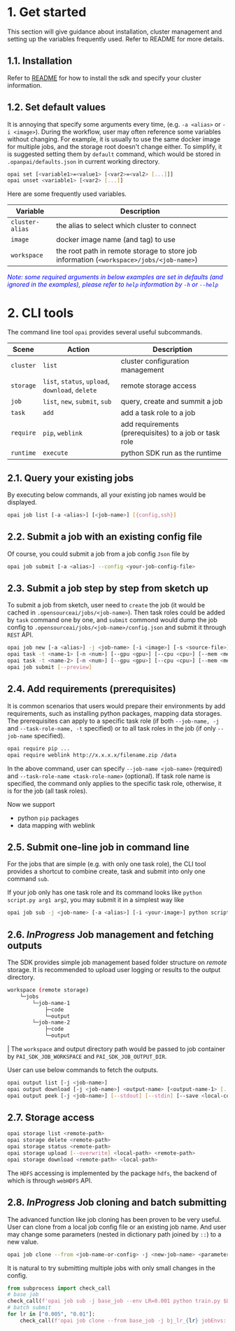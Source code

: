 # 1. Get started

This section will give guidance about installation, cluster management and setting up the variables frequently used. Refer to README for more details.

## 1.1. Installation

Refer to [README](../README.md#21-Installation) for how to install the sdk and specify your cluster information.

## 1.2. Set default values

It is annoying that specify some arguments every time, (e.g. `-a <alias>` or `-i <image>`). During the workflow, user may often reference some variables without changing. For example, it is usually to use the same docker image for multiple jobs, and the storage root doesn't change either. To simplify, it is suggested setting them by `default` command, which would be stored in `.opanpai/defaults.json` in current working directory.

```bash
opai set [<variable1>=<value1> [<var2>=<val2> [...]]] 
opai unset <variable1> [<var2> [...]]
```

Here are some frequently used variables.

| Variable        | Description                                                                                          |
| --------------- | ---------------------------------------------------------------------------------------------------- |
| `cluster-alias` | the alias to select which cluster to connect                                                         |
| `image`         | docker image name (and tag) to use                                                                   |
| `workspace`     | the root path in remote storage to store job information (`<workspace>/jobs/<job-name>`) |

<font color=blue>_Note: some required arguments in below examples are set in defaults (and ignored in the examples), please refer to `help` information by `-h` or `--help`_</font>

# 2. CLI tools

The command line tool `opai` provides several useful subcommands.

| Scene     | Action                                           | Description                                            |
| --------- | ------------------------------------------------ | ------------------------------------------------------ |
| `cluster` | `list`                                           | cluster configuration management                       |
| `storage` | `list`, `status`, `upload`, `download`, `delete` | remote storage access                                  |
| `job`     | `list`, `new`, `submit`, `sub`                   | query, create and summit a job                         |
| `task`    | `add`                                            | add a task role to a job                               |
| `require` | `pip`, `weblink`                                 | add requirements (prerequisites) to a job or task role |
| `runtime` | `execute`                                        | python SDK run as the runtime                          |

## 2.1. Query your existing jobs

By executing below commands, all your existing job names would be displayed.

```bash
opai job list [-a <alias>] [<job-name>] [{config,ssh}]
```

## 2.2. Submit a job with an existing config file

Of course, you could submit a job from a job config `Json` file by

```bash
opai job submit [-a <alias>] --config <your-job-config-file>
```

## 2.3. Submit a job step by step from sketch up

To submit a job from sketch, user need to `create` the job (it would be cached in `.opensourceai/jobs/<job-name>`). Then task roles could be added by `task` command one by one, and `submit` commond would dump the job config to `.opensourceai/jobs/<job-name>/config.json` and submit it through `REST` API.

```bash
opai job new [-a <alias>] -j <job-name> [-i <image>] [-s <source-file>]
opai task -t <name-1> [-n <num>] [--gpu <gpu>] [--cpu <cpu>] [--mem <memMB>] python ...
opai task -t <name-2> [-n <num>] [--gpu <gpu>] [--cpu <cpu>] [--mem <memMB>] python ...
opai job submit [--preview]
```

## 2.4. Add requirements (prerequisites)

It is common scenarios that users would prepare their environments by add requirements, such as installing python packages, mapping data storages. The prerequisites can apply to a specific task role (if both `--job-name, -j` and `--task-role-name, -t` specified) or to all task roles in the job (if only `--job-name` specified).

```bash
opai require pip ...
opai require weblink http://x.x.x.x/filename.zip /data 
```

In the above command, user can specify `--job-name <job-name>` (required) and `--task-role-name <task-role-name>` (optional). If task role name is specified, the command only applies to the specific task role, otherwise, it is for the job (all task roles).

Now we support

- python `pip` packages
- data mapping with weblink

## 2.5. Submit one-line job in command line

For the jobs that are simple (e.g. with only one task role), the CLI tool provides a shortcut to combine create, task and submit into only one command `sub`.

If your job only has one task role and its command looks like `python script.py arg1 arg2`, you may submit it in a simplest way like

```bash
opai job sub -j <job-name> [-a <alias>] [-i <your-image>] python script.py arg1 arg2
```

## 2.6. *InProgress* Job management and fetching outputs

The SDK provides simple job management based folder structure on *remote* storage. It is recommended to upload user logging or results to the output directory.

```bash
workspace (remote storage)
    └─jobs
        └─job-name-1
            ├─code
            └─output
        └─job-name-2
            ├─code
            └─output
```

| The `workspace` and output directory path would be passed to job container by `PAI_SDK_JOB_WORKSPACE` and `PAI_SDK_JOB_OUTPUT_DIR`.

User can use below commands to fetch the outputs.

```bash
opai output list [-j <job-name>]
opai output download [-j <job-name>] <output-name> [<output-name-1> [...]]
opai output peek [-j <job-name>] [--stdout] [--stdin] [--save <local-copy-name>]
```

## 2.7. Storage access

```bash
opai storage list <remote-path>
opai storage delete <remote-path>
opai storage status <remote-path>
opai storage upload [--overwrite] <local-path> <remote-path>
opai storage download <remote-path> <local-path>
```

The `HDFS` accessing is implemented by the package `hdfs`, the backend of which is through `webHDFS` API.

## 2.8. *InProgress* Job cloning and batch submitting

The advanced function like job cloning has been proven to be very useful. User can clone from a local job config file or an existing job name. And user may change some parameters (nested in dictionary path joined by `::`) to a new value.

```bash
opai job clone --from <job-name-or-config> -j <new-job-name> <parameter::path::config>=<new-value> [...]
```

It is natural to try submitting multiple jobs with only small changes in the config.

```python
from subprocess import check_call
# base job
check_call(f'opai job sub -j base_job --env LR=0.001 python train.py $LR'.split())
# batch submit
for lr in ["0.005", "0.01"]:
    check_call(f'opai job clone --from base_job -j bj_lr_{lr} jobEnvs::LR={lr}'.split())
```